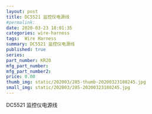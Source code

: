 ```yaml
---
layout: post
title: DC5521 监控仪电源线
#permalink: 
date: 2020-03-23 18:01:35
categories: wire-harness
tags:  Wire Harness
summary: DC5521 监控仪电源线
published: true 
series: 
part_number: KR20
mfg_part_number: 
mfg_part_number2: 
price: 0.00
thumb_img: static/202003/285-thumb-20200323180245.jpg
small_img: static/202003/285-20200323180245.jpg
---
```



DC5521 监控仪电源线